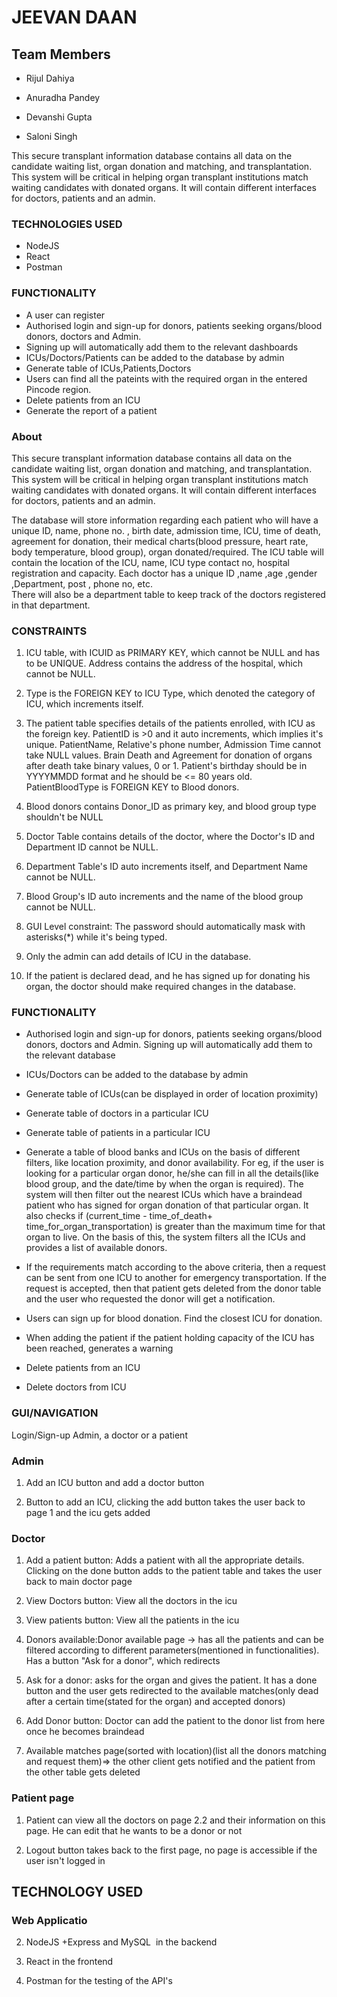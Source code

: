 # JEEVAN DAAN
## Team Members

-   Rijul Dahiya

-   Anuradha Pandey

-   Devanshi Gupta

-   Saloni Singh

This secure transplant information database contains all data on the candidate waiting list, organ donation and matching, and transplantation. This system will be critical in helping organ transplant institutions match waiting candidates with donated organs. It will contain different interfaces for doctors, patients and an admin. 
### TECHNOLOGIES USED
* NodeJS 
* React 
* Postman 
### FUNCTIONALITY
* A user can register 
* Authorised login and sign-up for donors, patients seeking organs/blood donors, doctors and Admin. 
* Signing up will automatically add them to the relevant dashboards
* ICUs/Doctors/Patients can be added to the database by admin
* Generate table of ICUs,Patients,Doctors
* Users can find all the pateints with the required organ in the entered Pincode region.
* Delete patients from an ICU
* Generate the report of a patient 
### About
  
This secure transplant information database contains all data on the candidate waiting list, organ donation and matching, and transplantation. This system will be critical in helping organ transplant institutions match waiting candidates with donated organs. It will contain different interfaces for doctors, patients and an admin. 

The database will store information regarding each patient who will have a unique ID, name, phone no. , birth date, admission time, ICU, time of death, agreement for donation, their medical charts(blood pressure, heart rate, body temperature, blood group), organ donated/required. 
The ICU table will contain the location of the ICU, name, ICU type contact no, hospital registration and capacity.
Each doctor has a unique ID ,name ,age ,gender ,Department, post , phone no,  etc.  
There will also be a department table to keep track of the doctors registered in that department.

### CONSTRAINTS

1.  ICU table, with ICUID as PRIMARY KEY, which cannot be NULL and has to be UNIQUE. Address contains the address of the hospital, which cannot be NULL.

2.  Type is the FOREIGN KEY to ICU Type, which denoted the category of ICU, which increments itself.

3.  The patient table specifies details of the patients enrolled, with ICU as the foreign key. PatientID is >0 and it auto increments, which implies it's unique. PatientName, Relative's phone number, Admission Time cannot take NULL values. Brain Death and Agreement for donation of organs after death take binary values, 0 or 1. Patient's birthday should be in YYYYMMDD format and he should be <= 80 years old. PatientBloodType is FOREIGN KEY to Blood donors.

4.  Blood donors contains Donor_ID as primary key, and blood group type shouldn't be NULL

5.  Doctor Table contains details of the doctor, where the Doctor's ID and Department ID cannot be NULL. 

6.  Department Table's ID auto increments itself, and Department Name cannot be NULL.

7.  Blood Group's ID auto increments and the name of the blood group cannot be NULL.

8.  GUI Level constraint: The password should automatically mask with asterisks(*) while it's being typed.

9.  Only the admin can add details of ICU in the database.

10. If the patient is declared dead, and he has signed up for donating his organ, the doctor should make required changes in the database.


### FUNCTIONALITY
-   Authorised login and sign-up for donors, patients seeking organs/blood donors, doctors and Admin. Signing up will automatically add them to the relevant database

-   ICUs/Doctors can be added to the database by admin

-   Generate table of ICUs(can be displayed in order of location proximity)

-   Generate table of doctors in a particular ICU

-   Generate table of patients in a particular ICU

-   Generate a table of blood banks and ICUs on the basis of different filters, like location proximity, and donor availability. For eg, if the user is looking for a particular organ donor, he/she can fill in all the details(like blood group, and the date/time by when the organ is required). The system will then filter out the nearest ICUs which have a braindead patient who has signed for organ donation of that particular organ. It also checks if (current_time - time_of_death+ time_for_organ_transportation) is greater than the maximum time for that organ to live. On the basis of this, the system filters all the ICUs and provides a list of available donors.

-   If the requirements match according to the above criteria, then a request can be sent from one ICU to another for emergency transportation. If the request is accepted, then that patient gets deleted from the donor table and the user who requested the donor will get a notification.

-   Users can sign up for blood donation. Find the closest ICU for donation.

-   When adding the patient if the patient holding capacity of the ICU has been reached, generates a warning

-   Delete patients from an ICU

-   Delete doctors from ICU


### GUI/NAVIGATION

Login/Sign-up Admin, a doctor or a patient

### Admin 

1.  Add an ICU button and add a doctor button

2.  Button to add an ICU, clicking the add button takes the user back to page 1 and the icu gets added

### Doctor

1.  Add a patient button: Adds a patient with all the appropriate details. Clicking on the done button adds to the patient table and takes the user back to main doctor page

2.  View Doctors button: View all the doctors in the icu 

3.  View patients button: View all the patients in the icu

4.  Donors available:Donor available page -> has all the patients and can be filtered according to different parameters(mentioned in functionalities). Has a button "Ask for a donor", which redirects

5.  Ask for a donor: asks for the organ and gives the patient. It has a done button and the user gets redirected to the available matches(only dead after a certain time(stated for the organ) and accepted donors)

6.  Add Donor button: Doctor can add the patient to the donor list from here once he becomes braindead

7.  Available matches page(sorted with location)(list all the donors matching and request them)=> the other client gets notified and the patient from the other table gets deleted

### Patient page 

1.  Patient can view all the doctors on page 2.2 and their information on this page. He can edit that he wants to be a donor or not

2.  Logout button takes back to the first page, no page is accessible if the user isn't logged in

## TECHNOLOGY USED

### Web Applicatio

2.  NodeJS +Express and MySQL  in the backend

3.  React in the frontend

4.  Postman for the testing of the API's 


